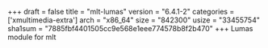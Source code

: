 +++
draft = false
title = "mlt-lumas"
version = "6.4.1-2"
categories = ['xmultimedia-extra']
arch = "x86_64"
size = "842300"
usize = "33455754"
sha1sum = "7885fbf4401505cc9e568e1eee774578b8f2b470"
+++
Lumas module for mlt
